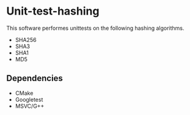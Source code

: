 # Unit-test-hashing

This software performes unittests on the following hashing algorithms.
- SHA256
- SHA3
- SHA1
- MD5
## Dependencies

- CMake 
- Googletest
- MSVC/G++